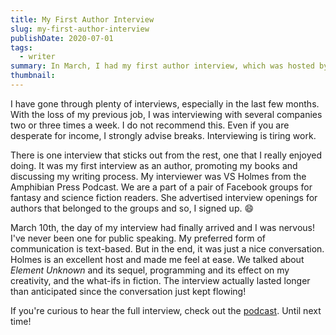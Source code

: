 ```yaml
---
title: My First Author Interview
slug: my-first-author-interview
publishDate: 2020-07-01
tags:
  - writer
summary: In March, I had my first author interview, which was hosted by VS Holmes from the Amphibian Press Podcast! It was a fun conversation.
thumbnail:
---
```


I have gone through plenty of interviews, especially in the last few months. With the loss of my previous job, I was interviewing with several companies two or three times a week. I do not recommend this. Even if you are desperate for income, I strongly advise breaks. Interviewing is tiring work.

There is one interview that sticks out from the rest, one that I really enjoyed doing. It was my first interview as an author, promoting my books and discussing my writing process. My interviewer was VS Holmes from the Amphibian Press Podcast. We are a part of a pair of Facebook groups for fantasy and science fiction readers. She advertised interview openings for authors that belonged to the groups and so, I signed up. :smile:

March 10th, the day of my interview had finally arrived and I was nervous! I've never been one for public speaking. My preferred form of communication is text-based. But in the end, it was just a nice conversation. Holmes is an excellent host and made me feel at ease. We talked about _Element Unknown_ and its sequel, programming and its effect on my creativity, and the what-ifs in fiction. The interview actually lasted longer than anticipated since the conversation just kept flowing!

If you're curious to hear the full interview, check out the [podcast](https://podcast.amphibianpress.online/episodes/element-unknown-and-parallels-of-programming-with-brittani-s-avery). Until next time!

